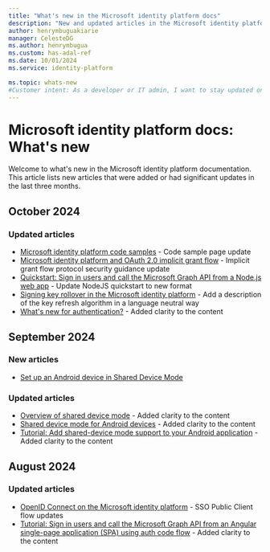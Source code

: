 ```yaml
---
title: "What's new in the Microsoft identity platform docs"
description: "New and updated articles in the Microsoft identity platform documentation."
author: henrymbuguakiarie
manager: CelesteDG
ms.author: henrymbugua
ms.custom: has-adal-ref
ms.date: 10/01/2024
ms.service: identity-platform

ms.topic: whats-new
#Customer intent: As a developer or IT admin, I want to stay updated on the latest changes and additions to the Microsoft identity platform documentation, so that I can ensure that my applications and systems are using the most current and relevant information.
---
```


# Microsoft identity platform docs: What's new

Welcome to what's new in the Microsoft identity platform documentation. This article lists new articles that were added or had significant updates in the last three months.

## October 2024

### Updated articles

- [Microsoft identity platform code samples](sample-v2-code.md) - Code sample page update
- [Microsoft identity platform and OAuth 2.0 implicit grant flow](v2-oauth2-implicit-grant-flow.md) - Implicit grant flow protocol security guidance update
- [Quickstart: Sign in users and call the Microsoft Graph API from a Node.js web app](quickstart-web-app-nodejs-sign-in.md) - Update NodeJS quickstart to new format
- [Signing key rollover in the Microsoft identity platform](signing-key-rollover.md) - Add a description of the key refresh algorithm in a language neutral way
- [What's new for authentication?](reference-breaking-changes.md) - Added clarity to the content

## September 2024

### New articles

- [Set up an Android device in Shared Device Mode](tutorial-mobile-android-device-shared-mode.md)

### Updated articles

- [Overview of shared device mode](msal-shared-devices.md) - Added clarity to the content
- [Shared device mode for Android devices](msal-android-shared-devices.md) - Added clarity to the content
- [Tutorial: Add shared-device mode support to your Android application](tutorial-v2-shared-device-mode.md) - Added clarity to the content

## August 2024

### Updated articles

- [OpenID Connect on the Microsoft identity platform](v2-protocols-oidc.md) - SSO Public Client flow updates
- [Tutorial: Sign in users and call the Microsoft Graph API from an Angular single-page application (SPA) using auth code flow](tutorial-v2-angular-auth-code.md) - Added clarity to the content
